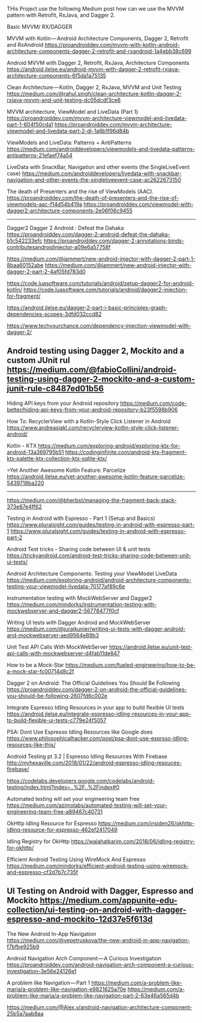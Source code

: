 THis Project use the following Medium post
how can we use the MVVM pattern with Retrofit, RxJava, and Dagger 2.

Basic MVVM/ RX/DAGGER

MVVM with Kotlin — Android Architecture Components, Dagger 2, Retrofit and RxAndroid
https://proandroiddev.com/mvvm-with-kotlin-android-architecture-components-dagger-2-retrofit-and-rxandroid-1a4ebb38c699

Android MVVM with Dagger 2, Retrofit, RxJava, Architecture Components
https://android.jlelse.eu/android-mvvm-with-dagger-2-retrofit-rxjava-architecture-components-6f5da1a75135

Clean Architecture — Kotlin, Dagger 2, RxJava, MVVM and Unit Testing
https://medium.com/@rahul.singh/clean-architecture-kotlin-dagger-2-rxjava-mvvm-and-unit-testing-dc05dcdf3ce6

MVVM architecture, ViewModel and LiveData (Part 1)
https://proandroiddev.com/mvvm-architecture-viewmodel-and-livedata-part-1-604f50cda1
https://proandroiddev.com/mvvm-architecture-viewmodel-and-livedata-part-2-di-1a6b1f96d84b

ViewModels and LiveData: Patterns + AntiPatterns
https://medium.com/androiddevelopers/viewmodels-and-livedata-patterns-antipatterns-21efaef74a54

LiveData with SnackBar, Navigation and other events (the SingleLiveEvent case)
https://medium.com/androiddevelopers/livedata-with-snackbar-navigation-and-other-events-the-singleliveevent-case-ac2622673150

The death of Presenters and the rise of ViewModels (AAC).
https://proandroiddev.com/the-death-of-presenters-and-the-rise-of-viewmodels-aac-f14d54b419a
https://proandroiddev.com/viewmodel-with-dagger2-architecture-components-2e06f06c9455


-------------------------------------------------
Dagger2
Dagger 2 Android : Defeat the Dahaka
https://proandroiddev.com/dagger-2-android-defeat-the-dahaka-b1c542233efc
https://proandroiddev.com/dagger-2-annotations-binds-contributesandroidinjector-a09e6a57758f

https://medium.com/@iammert/new-android-injector-with-dagger-2-part-1-8baa60152abe
https://medium.com/@iammert/new-android-injector-with-dagger-2-part-2-4af05fd783d0

https://code.luasoftware.com/tutorials/android/setup-dagger2-for-android-kotlin/
https://code.luasoftware.com/tutorials/android/dagger2-injection-for-fragment/

https://android.jlelse.eu/dagger-2-part-i-basic-principles-graph-dependencies-scopes-3dfd032ccd82

https://www.techyourchance.com/dependency-injection-viewmodel-with-dagger-2/

Android testing using Dagger 2, Mockito and a custom JUnit rul
https://medium.com/@fabioCollini/android-testing-using-dagger-2-mockito-and-a-custom-junit-rule-c8487ed01b56
-------------------------------------------------
Hiding API keys from your Android repository
https://medium.com/code-better/hiding-api-keys-from-your-android-repository-b23f5598b906

How To: RecyclerView with a Kotlin-Style Click Listener in Android
https://www.andreasjakl.com/recyclerview-kotlin-style-click-listener-android/

Kotlin - KTX
https://medium.com/exploring-android/exploring-ktx-for-android-13a369795b51
https://codinginfinite.com/android-ktx-fragment-ktx-palette-ktx-collection-ktx-sqlite-ktx/

=Yet Another Awesome Kotlin Feature: Parcelize
https://android.jlelse.eu/yet-another-awesome-kotlin-feature-parcelize-5439718ba220

-------------------------
https://medium.com/@bherbst/managing-the-fragment-back-stack-373e87e4ff62

Testing in Android with Espresso - Part 1 (Setup and Basics)
https://www.pluralsight.com/guides/testing-in-android-with-espresso-part-1
https://www.pluralsight.com/guides/testing-in-android-with-espresso-part-2

Android Test tricks - Sharing code between UI & unit tests
https://trickyandroid.com/android-test-tricks-sharing-code-between-unit-ui-tests/

Android Architecture Components: Testing your ViewModel LiveData
https://medium.com/exploring-android/android-architecture-components-testing-your-viewmodel-livedata-70177af89c6e

Instrumentation testing with MockWebServer and Dagger2
https://medium.com/mindorks/instrumentation-testing-with-mockwebserver-and-dagger2-56778477f0cf

Writing UI tests with Dagger Android and MockWebServer
https://medium.com/@jurajkunier/writing-ui-tests-with-dagger-android-and-mockwebserver-aed9564e89b3

Unit Test API Calls With MockWebServer
https://android.jlelse.eu/unit-test-api-calls-with-mockwebserver-d4fab11de847

How to be a Mock-Star
https://medium.com/fueled-engineering/how-to-be-a-mock-star-fc00714d8c2f

Dagger 2 on Android: The Official Guidelines You Should Be Following
https://proandroiddev.com/dagger-2-on-android-the-official-guidelines-you-should-be-following-2607fd6c002e

Integrate Espresso Idling Resources in your app to build flexible UI tests
https://android.jlelse.eu/integrate-espresso-idling-resources-in-your-app-to-build-flexible-ui-tests-c779e24f5057
        
PSA: Dont Use Espresso Idling Resources like Google does
https://www.philosophicalhacker.com/post/psa-dont-use-esprsso-idling-resources-like-this/

Android Testing pt 3.2 | Espresso Idling Resources With Firebase
http://myhexaville.com/2018/01/22/android-espresso-idling-resouces-firebase/

https://codelabs.developers.google.com/codelabs/android-testing/index.html?index=..%2F..%2Findex#0

Automated testing will set your engineering team free
https://medium.com/azimolabs/automated-testing-will-set-your-engineering-team-free-a89467c40731

OkHttp Idling Resource for Espresso
https://medium.com/insiden26/okhttp-idling-resource-for-espresso-462ef2417049

Idling Registry for OkHttp
https://wajahatkarim.com/2018/06/idling-registry-for-okhttp/

Efficient Android Testing Using WireMock And Espresso
https://medium.com/mindorks/efficient-android-testing-using-wiremock-and-espresso-cf2d7b7c735f

UI Testing on Android with Dagger, Espresso and Mockito
https://medium.com/appunite-edu-collection/ui-testing-on-android-with-dagger-espresso-and-mockito-12d37e5f613d
-------------------------
The New Android In-App Navigation
https://medium.com/@vepetruskova/the-new-android-in-app-navigation-f7bfbe925b9

Android Navigation Arch Component — A Curious Investigation
https://proandroiddev.com/android-navigation-arch-component-a-curious-investigation-3e56e24126e1

A problem like Navigation — Part 1
https://medium.com/a-problem-like-maria/a-problem-like-navigation-e9821625a70e
https://medium.com/a-problem-like-maria/a-problem-like-navigation-part-2-63e46a565d4b

https://medium.com/@Alex.v/android-navigation-architecture-component-25b5a7aab8aa
